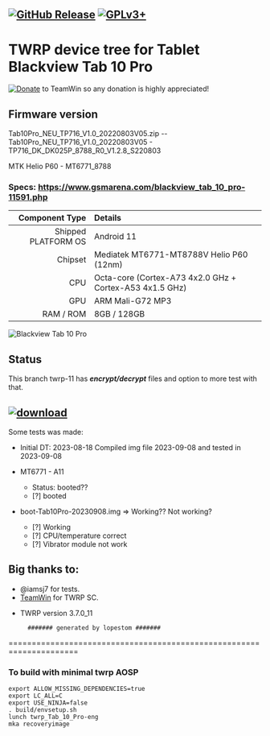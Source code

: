 [![GitHub Release](https://img.shields.io/github/release/lopestom/android_device_blackview_Tab_10_Pro.svg?logo=github)](https://github.com/lopestom/android_device_blackview_Tab_10_Pro/releases) [![GPLv3+](https://img.shields.io/badge/license-GPLv3+-red.svg)](https://www.gnu.org/licenses/gpl-3.0.html)
-------------------------------
# TWRP device tree for Tablet Blackview Tab 10 Pro
[![Donate](https://img.shields.io/badge/Donate-PayPal-blue.svg)](https://www.paypal.com/donate?token=Cxr1xP4Yr_XgV2E5lpC6Oo4qvbqmPiS3TgR6aiMEnQUgxr_nP242Z6zMqzeluThwaikNL-FXe8RnA1pT) to TeamWin so any donation is highly appreciated!
## Firmware version
Tab10Pro_NEU_TP716_V1.0_20220803V05.zip -- Tab10Pro_NEU_TP716_V1.0_20220803V05 - TP716_DK_DK025P_8788_R0_V1.2.8_S220803

MTK Helio P60 - MT6771_8788

### Specs: https://www.gsmarena.com/blackview_tab_10_pro-11591.php

Component Type | Details
-------:|:-------------------------
Shipped PLATFORM OS	 |  Android 11
Chipset	     |  Mediatek MT6771-MT8788V Helio P60 (12nm)
CPU	         |  Octa-core (Cortex-A73 4x2.0 GHz + Cortex-A53 4x1.5 GHz)
GPU	         |  ARM Mali-G72 MP3
RAM / ROM	         |  8GB / 128GB

![Blackview Tab 10 Pro](https://fdn2.gsmarena.com/vv/pics/blackview/blackview-TAB10pro.jpg)

## Status
This branch twrp-11 has ***encrypt/decrypt*** files and option to more test with that.

[![download](https://img.shields.io/github/downloads/lopestom/android_device_blackview_Tab_10_Pro/total)](https://github.com/lopestom/android_device_blackview_Tab_10_Pro/releases/download/Ulefone_Armor_20WT/vendor_boot-Armor_20WT-20230817.img)
-------------------------------
Some tests was made:
* Initial DT: 2023-08-18
   Compiled img file 2023-09-08 and tested in 2023-09-08

- MT6771 - A11
  - Status: booted??
  - [?] booted

- boot-Tab10Pro-20230908.img => Working?? Not working?
  - [?] Working
  - [?] CPU/temperature correct
  - [?] Vibrator module not work

## Big thanks to:
- @iamsj7 for tests.
- [TeamWin](https://github.com/TeamWin) for TWRP SC.
* TWRP version 3.7.0_11

        ####### generated by lopestom #######
===================================================================== 

### To build with minimal twrp AOSP
```
export ALLOW_MISSING_DEPENDENCIES=true
export LC_ALL=C
export USE_NINJA=false
. build/envsetup.sh
lunch twrp_Tab_10_Pro-eng
mka recoveryimage
```
